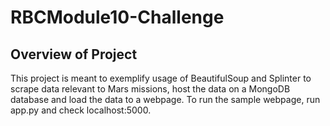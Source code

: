 # RBCModule10-Challenge

## Overview of Project
This project is meant to exemplify usage of BeautifulSoup and Splinter to scrape data relevant to Mars missions, host the data on a MongoDB database and load the data to a webpage. To run the sample webpage, run app.py and check localhost:5000.